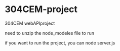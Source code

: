 # 304CEM-project
304CEM webAPIproject

need to unzip the node_modeles file to run

if you want to run the project, you can
  node server.js
